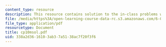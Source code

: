 ```yaml
---
content_type: resource
description: This resource contains solution to the in-class problems week 10, monday.
file: /media/https%3A/open-learning-course-data-rc.s3.amazonaws.com/6-042j-mathematics-for-computer-science-fall-2005/338a2d3616103ab37a5138ac7f20f3f6_cp10msol.pdf
file_type: application/pdf
resourcetype: Document
title: cp10msol.pdf
uid: 338a2d36-1610-3ab3-7a51-38ac7f20f3f6
---
```

